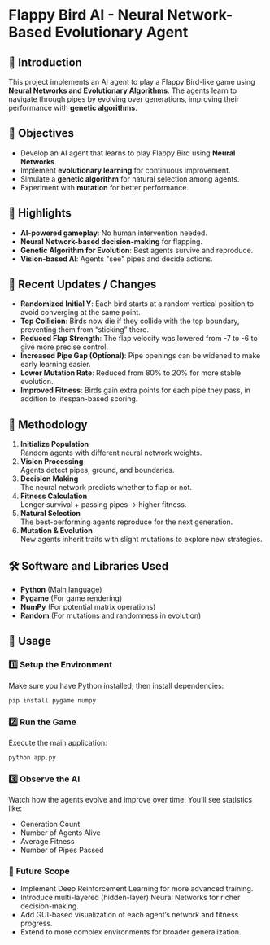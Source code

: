 # **Flappy Bird AI - Neural Network-Based Evolutionary Agent**

## 📌 Introduction
This project implements an AI agent to play a Flappy Bird-like game using **Neural Networks and Evolutionary Algorithms**. The agents learn to navigate through pipes by evolving over generations, improving their performance with **genetic algorithms**.  

## 🎯 Objectives
- Develop an AI agent that learns to play Flappy Bird using **Neural Networks**.  
- Implement **evolutionary learning** for continuous improvement.  
- Simulate a **genetic algorithm** for natural selection among agents.  
- Experiment with **mutation** for better performance.  

## 🌟 Highlights
- **AI-powered gameplay**: No human intervention needed.  
- **Neural Network-based decision-making** for flapping.  
- **Genetic Algorithm for Evolution**: Best agents survive and reproduce.  
- **Vision-based AI**: Agents "see" pipes and decide actions.  

## 🔧 Recent Updates / Changes
- **Randomized Initial Y**: Each bird starts at a random vertical position to avoid converging at the same point.  
- **Top Collision**: Birds now die if they collide with the top boundary, preventing them from “sticking” there.  
- **Reduced Flap Strength**: The flap velocity was lowered from -7 to -6 to give more precise control.  
- **Increased Pipe Gap (Optional)**: Pipe openings can be widened to make early learning easier.  
- **Lower Mutation Rate**: Reduced from 80% to 20% for more stable evolution.  
- **Improved Fitness**: Birds gain extra points for each pipe they pass, in addition to lifespan-based scoring.  

## 🔬 Methodology
1. **Initialize Population**  
   Random agents with different neural network weights.  
2. **Vision Processing**  
   Agents detect pipes, ground, and boundaries.  
3. **Decision Making**  
   The neural network predicts whether to flap or not.  
4. **Fitness Calculation**  
   Longer survival + passing pipes → higher fitness.  
5. **Natural Selection**  
   The best-performing agents reproduce for the next generation.  
6. **Mutation & Evolution**  
   New agents inherit traits with slight mutations to explore new strategies.  

## 🛠️ Software and Libraries Used
- **Python** (Main language)  
- **Pygame** (For game rendering)  
- **NumPy** (For potential matrix operations)  
- **Random** (For mutations and randomness in evolution)  

## 🚀 Usage
### 1️⃣ **Setup the Environment**
Make sure you have Python installed, then install dependencies:
```bash
pip install pygame numpy
```
### 2️⃣ **Run the Game**
Execute the main application:
```bash
python app.py
```
### 3️⃣ **Observe the AI**
Watch how the agents evolve and improve over time. You’ll see statistics like:
- Generation Count
- Number of Agents Alive
- Average Fitness
- Number of Pipes Passed

### 🔮 **Future Scope**
- Implement Deep Reinforcement Learning for more advanced training.
- Introduce multi-layered (hidden-layer) Neural Networks for richer decision-making.
- Add GUI-based visualization of each agent’s network and fitness progress.
- Extend to more complex environments for broader generalization.